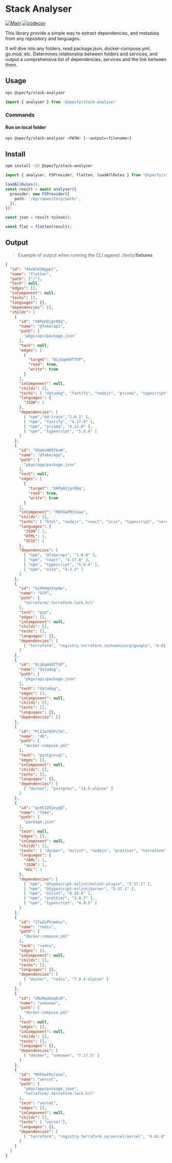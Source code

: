 # Stack Analyser

[![Main](https://github.com/specfy/stack-analyser/actions/workflows/ci.yaml/badge.svg)](https://github.com/specfy/stack-analyser/actions/workflows/ci.yaml)
[![codecov](https://codecov.io/gh/specfy/stack-analyser/branch/main/graph/badge.svg?token=6L5O79P9UI)](https://codecov.io/gh/specfy/stack-analyser)

This library provide a simple way to extract dependencies, and metadata from any repository and languages.

It will dive into any folders, read package.json, docker-compose.yml, go.mod, etc. Determines relationship between folders and services, and output a comprehensive list of dependencies, services and the link between them.

## Usage

```sh
npx @specfy/stack-analyser
```

```ts
import { analyser } from '@specfy/stack-analyser'
```

### Commands

#### Run on local folder

```sh
npx @specfy/stack-analyser <PATH> [--output=<filename>]
```

## Install

```sh
npm install -ED @specfy/stack-analyser
```

```ts
import { analyser, FSProvider, flatten, loadAllRules } from "@specfy/stack-analyser"

loadAllRules();
const result = await analyser({
  provider: new FSProvider({
    path: '/my/repository/path/',
  }),
});

const json = result.toJson();

const flat = flatten(result);
```

## Output

> Example of output when running the CLI against ./tests/__fixtures__

```json
{
  "id": "44xNl6ZWgpp1",
  "name": "flatten",
  "path": ["/"],
  "tech": null,
  "edges": [],
  "inComponent": null,
  "techs": [],
  "languages": {},
  "dependencies": [],
  "childs": [
    {
      "id": "XAPpH2jgrRQq",
      "name": "@fake/api",
      "path": [
        "pkgs/api/package.json"
      ],
      "tech": null,
      "edges": [
        {
          "target": "0ijEqmU6TTVP",
          "read": true,
          "write": true
        }
      ],
      "inComponent": null,
      "childs": [],
      "techs": [ "datadog", "fastify", "nodejs", "prisma", "typescript" ],
      "languages": {
        "JSON": 1
      },
      "dependencies": [
        [ "npm","dd-trace","1.0.1" ],
        [ "npm", "fastify", "4.17.0" ],
        [ "npm", "prisma", "4.13.0" ],
        [ "npm", "typescript", "5.0.4" ]
      ]
    },
    {
      "id": "KDaUcHH5fbvW",
      "name": "@fake/app",
      "path": [
        "pkgs/app/package.json"
      ],
      "tech": null,
      "edges": [
        {
          "target": "XAPpH2jgrRQq",
          "read": true,
          "write": true
        }
      ],
      "inComponent": "MXFXwFMcCeaa",
      "childs": [],
      "techs": [ "html", "nodejs", "react", "scss", "typescript", "vercel", "vite" ],
      "languages": {
        "JSON": 1,
        "HTML": 1,
        "SCSS": 1
      },
      "dependencies": [
        [ "npm", "@fake/api", "1.0.0" ],
        [ "npm", "react", "4.17.0" ],
        [ "npm", "typescript", "5.0.4" ],
        [ "npm", "vite", "4.3.3" ]
      ]
    },
    {
      "id": "GiMSHgVZxp0w",
      "name": "GCP",
      "path": [
        "terraform/.terraform.lock.hcl"
      ],
      "tech": "gcp",
      "edges": [],
      "inComponent": null,
      "childs": [],
      "techs": [],
      "languages": {},
      "dependencies": [
        [ "terraform", "registry.terraform.io/hashicorp/google", "4.61.0" ]
      ]
    },
    {
      "id": "0ijEqmU6TTVP",
      "name": "datadog",
      "path": [
        "pkgs/api/package.json"
      ],
      "tech": "datadog",
      "edges": [],
      "inComponent": null,
      "childs": [],
      "techs": [],
      "languages": {},
      "dependencies": []
    },
    {
      "id": "PLIJw7dSPiYm",
      "name": "db",
      "path": [
        "docker-compose.yml"
      ],
      "tech": "postgresql",
      "edges": [],
      "inComponent": null,
      "childs": [],
      "techs": [],
      "languages": {},
      "dependencies": [
        [ "docker", "postgres", "14.5-alpine" ]
      ]
    },
    {
      "id": "qx9C1IK1eyqQ",
      "name": "fake",
      "path": [
        "package.json"
      ],
      "tech": null,
      "edges": [],
      "inComponent": null,
      "childs": [],
      "techs": [ "docker", "eslint", "nodejs", "prettier", "terraform", "typescript" ],
      "languages": {
        "YAML": 1,
        "JSON": 1,
        "HCL": 1
      },
      "dependencies": [
        [ "npm", "@typescript-eslint/eslint-plugin", "5.57.1" ],
        [ "npm", "@typescript-eslint/parser", "5.57.1" ],
        [ "npm", "eslint", "8.39.0" ],
        [ "npm", "prettier", "2.8.7" ],
        [ "npm", "typescript", "4.9.5" ]
      ]
    },
    {
      "id": "Z7w2sPVvm4uv",
      "name": "redis",
      "path": [
        "docker-compose.yml"
      ],
      "tech": "redis",
      "edges": [],
      "inComponent": null,
      "childs": [],
      "techs": [],
      "languages": {},
      "dependencies": [
        [ "docker", "redis", "7.0.4-alpine" ]
      ]
    },
    {
      "id": "UNzMqaOoqExN",
      "name": "unknown",
      "path": [
        "docker-compose.yml"
      ],
      "tech": null,
      "edges": [],
      "inComponent": null,
      "childs": [],
      "techs": [],
      "languages": {},
      "dependencies": [
        [ "docker", "unknown", "7.17.5" ]
      ]
    },
    {
      "id": "MXFXwFMcCeaa",
      "name": "vercel",
      "path": [
        "pkgs/app/package.json",
        "terraform/.terraform.lock.hcl"
      ],
      "tech": "vercel",
      "edges": [],
      "inComponent": null,
      "childs": [],
      "techs": [ "vercel"],
      "languages": {},
      "dependencies": [
        [ "terraform", "registry.terraform.io/vercel/vercel", "4.61.0" ]
      ]
    }
  ]
}
```
